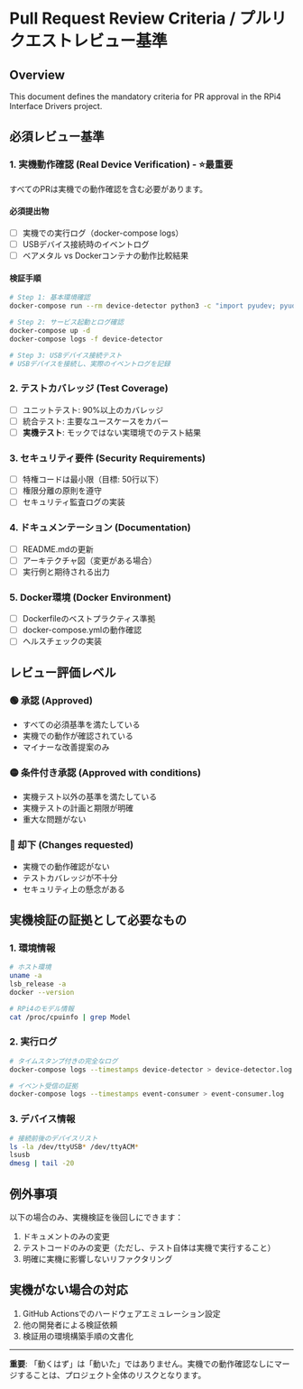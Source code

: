 # Pull Request Review Criteria / プルリクエストレビュー基準

## Overview
This document defines the mandatory criteria for PR approval in the RPi4 Interface Drivers project.

## 必須レビュー基準

### 1. 実機動作確認 (Real Device Verification) - ⭐最重要
すべてのPRは実機での動作確認を含む必要があります。

#### 必須提出物
- [ ] 実機での実行ログ（docker-compose logs）
- [ ] USBデバイス接続時のイベントログ
- [ ] ベアメタル vs Dockerコンテナの動作比較結果

#### 検証手順
```bash
# Step 1: 基本環境確認
docker-compose run --rm device-detector python3 -c "import pyudev; pyudev.Context()"

# Step 2: サービス起動とログ確認
docker-compose up -d
docker-compose logs -f device-detector

# Step 3: USBデバイス接続テスト
# USBデバイスを接続し、実際のイベントログを記録
```

### 2. テストカバレッジ (Test Coverage)
- [ ] ユニットテスト: 90%以上のカバレッジ
- [ ] 統合テスト: 主要なユースケースをカバー
- [ ] **実機テスト**: モックではない実環境でのテスト結果

### 3. セキュリティ要件 (Security Requirements)
- [ ] 特権コードは最小限（目標: 50行以下）
- [ ] 権限分離の原則を遵守
- [ ] セキュリティ監査ログの実装

### 4. ドキュメンテーション (Documentation)
- [ ] README.mdの更新
- [ ] アーキテクチャ図（変更がある場合）
- [ ] 実行例と期待される出力

### 5. Docker環境 (Docker Environment)
- [ ] Dockerfileのベストプラクティス準拠
- [ ] docker-compose.ymlの動作確認
- [ ] ヘルスチェックの実装

## レビュー評価レベル

### 🟢 承認 (Approved)
- すべての必須基準を満たしている
- 実機での動作が確認されている
- マイナーな改善提案のみ

### 🟡 条件付き承認 (Approved with conditions)
- 実機テスト以外の基準を満たしている
- 実機テストの計画と期限が明確
- 重大な問題がない

### 🔴 却下 (Changes requested)
- 実機での動作確認がない
- テストカバレッジが不十分
- セキュリティ上の懸念がある

## 実機検証の証拠として必要なもの

### 1. 環境情報
```bash
# ホスト環境
uname -a
lsb_release -a
docker --version

# RPi4のモデル情報
cat /proc/cpuinfo | grep Model
```

### 2. 実行ログ
```bash
# タイムスタンプ付きの完全なログ
docker-compose logs --timestamps device-detector > device-detector.log

# イベント受信の証拠
docker-compose logs --timestamps event-consumer > event-consumer.log
```

### 3. デバイス情報
```bash
# 接続前後のデバイスリスト
ls -la /dev/ttyUSB* /dev/ttyACM*
lsusb
dmesg | tail -20
```

## 例外事項
以下の場合のみ、実機検証を後回しにできます：
1. ドキュメントのみの変更
2. テストコードのみの変更（ただし、テスト自体は実機で実行すること）
3. 明確に実機に影響しないリファクタリング

## 実機がない場合の対応
1. GitHub Actionsでのハードウェアエミュレーション設定
2. 他の開発者による検証依頼
3. 検証用の環境構築手順の文書化

---

**重要**: 「動くはず」は「動いた」ではありません。実機での動作確認なしにマージすることは、プロジェクト全体のリスクとなります。